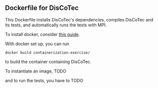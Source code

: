 ## Dockerfile for DisCoTec

This Dockerfile installs DisCoTec's dependencies, compiles DisCoTec and its tests, and automatically runs the tests with MPI.

To install docker, consider [this guide](https://github.com/RSE-102/Lecture-Material/tree/main/05_containerization#readme).

With docker set up, you can run

```
docker build containerization-exercise/
```
to build the container containing DisCoTec.

To instantiate an image,
TODO

and to run the tests, you have to
TODO
